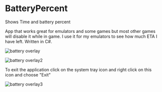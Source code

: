 # BatteryPercent
Shows Time and battery percent

App that works great for emulators and some games but most other games will disable it while in game. I use it for my emulators to see how much ETA I have left. Written in C#. 

![battery overlay](https://github.com/victory111111/BatteryPercent/assets/139520397/46a1bab3-baa2-4415-95d4-576fd8882cab)

![battery overlay2](https://github.com/victory111111/BatteryPercent/assets/139520397/57c5cad8-f17d-4381-bda0-a67f3e2549fc)

To exit the application click on the system tray icon and right click on this icon and choose "Exit"

![battery overlay3](https://github.com/victory111111/BatteryPercent/assets/139520397/246a32a9-51d1-40c3-9eb0-159789094328)
